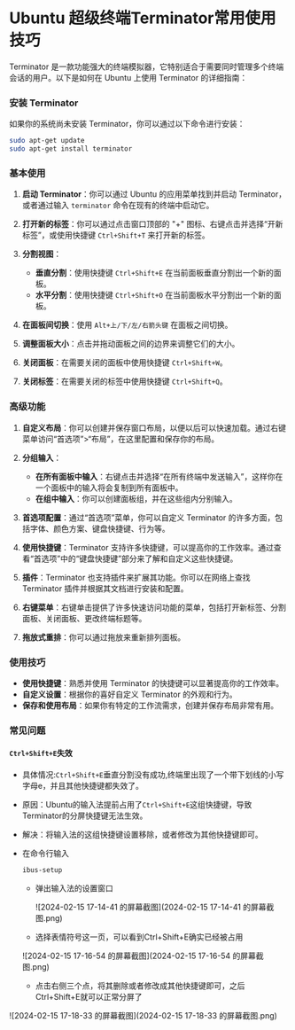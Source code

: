 # Ubuntu 超级终端Terminator常用使用技巧

Terminator 是一款功能强大的终端模拟器，它特别适合于需要同时管理多个终端会话的用户。以下是如何在 Ubuntu 上使用 Terminator 的详细指南：

### 安装 Terminator
如果你的系统尚未安装 Terminator，你可以通过以下命令进行安装：
```bash
sudo apt-get update
sudo apt-get install terminator
```

### 基本使用
1. **启动 Terminator**：你可以通过 Ubuntu 的应用菜单找到并启动 Terminator，或者通过输入 `terminator` 命令在现有的终端中启动它。

2. **打开新的标签**：你可以通过点击窗口顶部的 "+" 图标、右键点击并选择“开新标签”，或使用快捷键 `Ctrl+Shift+T` 来打开新的标签。

3. **分割视图**：
   - **垂直分割**：使用快捷键 `Ctrl+Shift+E` 在当前面板垂直分割出一个新的面板。
   - **水平分割**：使用快捷键 `Ctrl+Shift+O` 在当前面板水平分割出一个新的面板。

4. **在面板间切换**：使用 `Alt+上/下/左/右箭头键` 在面板之间切换。

5. **调整面板大小**：点击并拖动面板之间的边界来调整它们的大小。

6. **关闭面板**：在需要关闭的面板中使用快捷键 `Ctrl+Shift+W`。

7. **关闭标签**：在需要关闭的标签中使用快捷键 `Ctrl+Shift+Q`。

### 高级功能
1. **自定义布局**：你可以创建并保存窗口布局，以便以后可以快速加载。通过右键菜单访问“首选项”>“布局”，在这里配置和保存你的布局。

2. **分组输入**：
   - **在所有面板中输入**：右键点击并选择“在所有终端中发送输入”，这样你在一个面板中的输入将会复制到所有面板中。
   - **在组中输入**：你可以创建面板组，并在这些组内分别输入。

3. **首选项配置**：通过“首选项”菜单，你可以自定义 Terminator 的许多方面，包括字体、颜色方案、键盘快捷键、行为等。

4. **使用快捷键**：Terminator 支持许多快捷键，可以提高你的工作效率。通过查看“首选项”中的“键盘快捷键”部分来了解和自定义这些快捷键。

5. **插件**：Terminator 也支持插件来扩展其功能。你可以在网络上查找 Terminator 插件并根据其文档进行安装和配置。

6. **右键菜单**：右键单击提供了许多快速访问功能的菜单，包括打开新标签、分割面板、关闭面板、更改终端标题等。

7. **拖放式重排**：你可以通过拖放来重新排列面板。

### 使用技巧

- **使用快捷键**：熟悉并使用 Terminator 的快捷键可以显著提高你的工作效率。
- **自定义设置**：根据你的喜好自定义 Terminator 的外观和行为。
- **保存和使用布局**：如果你有特定的工作流需求，创建并保存布局非常有用。

### 常见问题

#### `Ctrl+Shift+E`失效

- 具体情况:`Ctrl+Shift+E`垂直分割没有成功,终端里出现了一个带下划线的小写字母e，并且其他快捷键都失效了。

- 原因：Ubuntu的输入法提前占用了`Ctrl+Shift+E`这组快捷键，导致Terminator的分屏快捷键无法生效。

- 解决：将输入法的这组快捷键设置移除，或者修改为其他快捷键即可。

- 在命令行输入

  ```bash
  ibus-setup
  ```

  - 弹出输入法的设置窗口

    ![2024-02-15 17-14-41 的屏幕截图](2024-02-15 17-14-41 的屏幕截图.png)

  - 选择表情符号这一页，可以看到Ctrl+Shift+E确实已经被占用

  ![2024-02-15 17-16-54 的屏幕截图](2024-02-15 17-16-54 的屏幕截图.png)

  - 点击右侧三个点，将其删除或者修改成其他快捷键即可，之后Ctrl+Shift+E就可以正常分屏了

![2024-02-15 17-18-33 的屏幕截图](2024-02-15 17-18-33 的屏幕截图.png)





